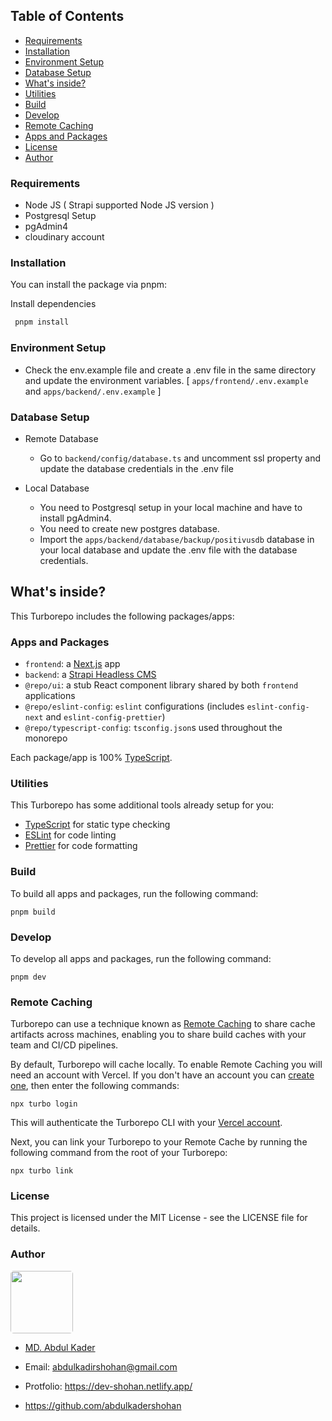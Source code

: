 <!-- TABLE OF CONTENTS -->

## Table of Contents

- [Requirements](#requirements)  
- [Installation](#installation)
- [Environment Setup](#environment-setup)
- [Database Setup](#database-setup)
- [What's inside?](#what's-inside?)
- [Utilities](#utilities)
- [Build](#build)
- [Develop](#develop)
- [Remote Caching](#remote-caching)
- [Apps and Packages](#apps-and-packages)
- [License](#license)
- [Author](#author)


### Requirements
- Node JS ( Strapi supported Node JS version )
- Postgresql Setup
- pgAdmin4
- cloudinary account


### Installation

You can install the package via pnpm:

Install dependencies
   ```sh
    pnpm install
   ```


### Environment Setup
- Check the env.example file and create a .env file in the same directory and update the environment variables. [ `apps/frontend/.env.example` and `apps/backend/.env.example` ]

   

### Database Setup 

   - Remote Database
     * Go to `backend/config/database.ts` and uncomment ssl property and update the database credentials in the .env file

   - Local Database
      * You need to Postgresql setup in your local machine and have to install pgAdmin4.
      * You need to create new postgres database.
      * Import the `apps/backend/database/backup/positivusdb` database in your local database and update the .env file with the database credentials.


## What's inside?

This Turborepo includes the following packages/apps:

### Apps and Packages

- `frontend`: a [Next.js](https://nextjs.org/) app
- `backend`: a [Strapi Headless CMS](https://strapi.io/)
- `@repo/ui`: a stub React component library shared by both `frontend` applications
- `@repo/eslint-config`: `eslint` configurations (includes `eslint-config-next` and `eslint-config-prettier`)
- `@repo/typescript-config`: `tsconfig.json`s used throughout the monorepo

Each package/app is 100% [TypeScript](https://www.typescriptlang.org/).

### Utilities

This Turborepo has some additional tools already setup for you:

- [TypeScript](https://www.typescriptlang.org/) for static type checking
- [ESLint](https://eslint.org/) for code linting
- [Prettier](https://prettier.io) for code formatting

### Build

To build all apps and packages, run the following command:

```
pnpm build
```

### Develop

To develop all apps and packages, run the following command:

```
pnpm dev
```

### Remote Caching

Turborepo can use a technique known as [Remote Caching](https://turbo.build/repo/docs/core-concepts/remote-caching) to share cache artifacts across machines, enabling you to share build caches with your team and CI/CD pipelines.

By default, Turborepo will cache locally. To enable Remote Caching you will need an account with Vercel. If you don't have an account you can [create one](https://vercel.com/signup), then enter the following commands:

```
npx turbo login
```

This will authenticate the Turborepo CLI with your [Vercel account](https://vercel.com/docs/concepts/personal-accounts/overview).

Next, you can link your Turborepo to your Remote Cache by running the following command from the root of your Turborepo:

```
npx turbo link
```

### License
This project is licensed under the MIT License - see the LICENSE file for details.

### Author
<img src="https://avatars.githubusercontent.com/u/56482597?v=4" width="100" style="border-radius:5%"/>

 - [MD. Abdul Kader](
    https://www.linkedin.com/in/abdulkadershohan/)

 - Email: abdulkadirshohan@gmail.com

 - Protfolio: https://dev-shohan.netlify.app/

 - https://github.com/abdulkadershohan
